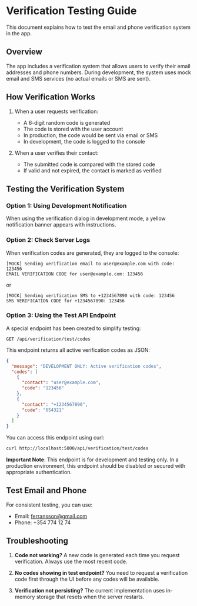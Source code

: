 # Verification Testing Guide

This document explains how to test the email and phone verification system in the app.

## Overview

The app includes a verification system that allows users to verify their email addresses and phone numbers. 
During development, the system uses mock email and SMS services (no actual emails or SMS are sent).

## How Verification Works

1. When a user requests verification:
   - A 6-digit random code is generated
   - The code is stored with the user account
   - In production, the code would be sent via email or SMS
   - In development, the code is logged to the console

2. When a user verifies their contact:
   - The submitted code is compared with the stored code
   - If valid and not expired, the contact is marked as verified

## Testing the Verification System

### Option 1: Using Development Notification

When using the verification dialog in development mode, a yellow notification banner appears with instructions.

### Option 2: Check Server Logs

When verification codes are generated, they are logged to the console:

```
[MOCK] Sending verification email to user@example.com with code: 123456
EMAIL VERIFICATION CODE for user@example.com: 123456
```

or

```
[MOCK] Sending verification SMS to +1234567890 with code: 123456
SMS VERIFICATION CODE for +1234567890: 123456
```

### Option 3: Using the Test API Endpoint

A special endpoint has been created to simplify testing:

```
GET /api/verification/test/codes
```

This endpoint returns all active verification codes as JSON:

```json
{
  "message": "DEVELOPMENT ONLY: Active verification codes",
  "codes": [
    {
      "contact": "user@example.com",
      "code": "123456"
    },
    {
      "contact": "+1234567890",
      "code": "654321"
    }
  ]
}
```

You can access this endpoint using curl:

```bash
curl http://localhost:5000/api/verification/test/codes
```

**Important Note**: This endpoint is for development and testing only. In a production environment, this endpoint should be disabled or secured with appropriate authentication.

## Test Email and Phone

For consistent testing, you can use:

- Email: ferransson@gmail.com 
- Phone: +354 774 12 74

## Troubleshooting

1. **Code not working?** A new code is generated each time you request verification. Always use the most recent code.

2. **No codes showing in test endpoint?** You need to request a verification code first through the UI before any codes will be available.

3. **Verification not persisting?** The current implementation uses in-memory storage that resets when the server restarts.